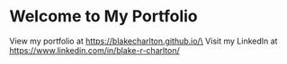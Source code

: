# Welcome to My Portfolio
View my portfolio at https://blakecharlton.github.io/\
Visit my LinkedIn at https://www.linkedin.com/in/blake-r-charlton/